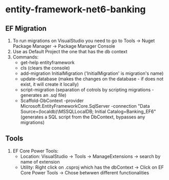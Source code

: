# entity-framework-net6-banking

## EF Migration
1. To run migrations on VisualStudio you need to go to Tools ->  Nuget Package Manager -> Package Manager Console
2. Use as Default Project the one that has the db context
3. Commands: 
   - get-help entityframework
   - cls (clears the console)
   - add-migration InitialMigration ('InitialMigration' is migration's name)
   - update-database (makes the changes on the database - if does not exist, it will create it locally)
   - script-migration (separation of cotrols by scripting migrations - generates an .sql file)
   - Scaffold-DbContext -provider Microsoft.EntityFrameworkCore.SqlServer -connection "Data Source=(localdb)\MSSQLLocalDB; Initial Catalog=Banking_EF6" (generates a SQL script from the DbContext, bypasses any migrations)
   
## Tools
1. EF Core Power Tools: 
   - Location: VisualStudio -> Tools -> ManageExtensions -> search by name of extension
   - Utility: Right click on .csproj which has the dbContext -> Click on EF Core Power Tools -> Chose betwwen different functionalities
